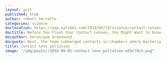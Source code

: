 ```yaml
---
layout: gist
published: true
author: robert barretto
categories: science
doclocation: https://www.nytimes.com/2018/08/19/science/contact-lenses-pollution.html
doctitle: Before You Flush Your Contact Lenses, You Might Want to Know This
docauthor: Veronique Greenwood
docquote: Next, the team submerged contacts in chambers where bacteria are used to break down biological waste at a treatment plant. They found that even after seven days of exposure, the lenses appeared intact, though lab analysis detected small changes in the material.
title: Contact lens pollution
image: "/img/posts//2018-09-01-contact-lens-pollution-a55c7dc5.png"
---
```

